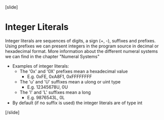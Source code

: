 [slide]
# Integer Literals
Integer literals are sequences of digits, a sign (+, -), suffixes and prefixes. Using prefixes we can present integers in the program source in decimal or hexadecimal format. More information about the different numeral systems we can find in the chapter "Numeral Systems"
- Examples of integer literals:
    - The '0x' and '0X' prefixes mean a hexadecimal value
        - E.g. 0xFE, 0xA8F1, 0xFFFFFFFF
    - The 'u' and 'U' suffixes mean a ulong or uint type
        - E.g. 12345678U, 0U
    - The 'l' and 'L' suffixes mean a long
        - E.g. 9876543L, 0L
- By default (if no suffix is used) the integer literals are of type int

[/slide]